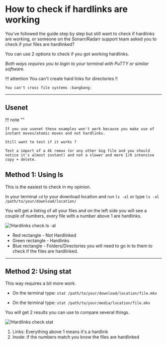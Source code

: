 # How to check if hardlinks are working

You've followed the guide step by step but still want to check if hardlinks are working, or someone on the Sonarr/Radarr support team asked you to check if your files are hardlinked?

You can use 2 options to check if you got working hardlinks.

*Both ways requires you to login to your terminal with PuTTY or similar software.*

!!! attention
    You can't create hard links for directories :bangbang:

    You can't cross file systems :bangbang:

---

## Usenet

!!! note ""

    If you use usenet these examples won't work because you make use of instant moves/atomic moves and not hardlinks.

    Still want to test if it works ?

    Test a import of a 4k remux (or any other big file and you should notice it's almost instant) and not a slower and more I/O intensive copy + delete.

## Method 1: Using ls

This is the easiest to check in my opinion.

In your terminal `cd` to your download location and run `ls -al` or type `ls -al /path/to/your/download/location/`

You will get a listing of all your files and on the left side you will see a couple of numbers, every file with a number above 1 are hardlinks.

![!Hardlinks check ls -al](images/hardlinks-ls-al.png)

- Red rectangle - Not Hardlinked
- Green rectangle - Hardlinks
- Blue rectangle - Folders/Directories you will need to go in to them to check if the files are hardlinked.

---

## Method 2: Using stat

This way requires a bit more work.

- On the terminal type: `stat /path/to/your/download/location/file.mkv`

- On the terminal type: `stat /path/to/your/media/location/file.mkv`

You will get 2 results you can use to compare several things.

![!Hardlinks check stat](images/hardlinks-stat.png)

1. Links: Everything above 1 means it's a hardlink
1. Inode: if the numbers match you know the files are hardlinked
